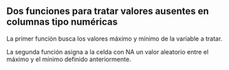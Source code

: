 ## Dos funciones para tratar valores ausentes en columnas tipo numéricas

La primer función busca los valores máximo y mínimo de la variable a tratar.

La segunda función asigna a la celda con NA un valor aleatorio entre el máximo y el mínimo definido anteriormente.

